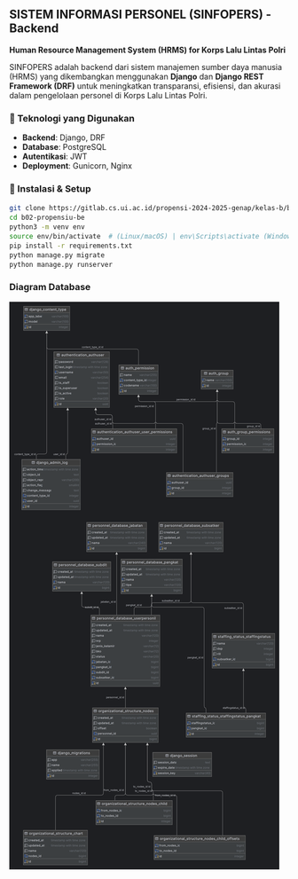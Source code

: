 ## **SISTEM INFORMASI PERSONEL (SINFOPERS) - Backend**  
**Human Resource Management System (HRMS) for Korps Lalu Lintas Polri**  

SINFOPERS adalah backend dari sistem manajemen sumber daya manusia (HRMS) yang dikembangkan menggunakan **Django** dan **Django REST Framework (DRF)** untuk meningkatkan transparansi, efisiensi, dan akurasi dalam pengelolaan personel di Korps Lalu Lintas Polri.  

### **🚀 Teknologi yang Digunakan**  
- **Backend**: Django, DRF  
- **Database**: PostgreSQL  
- **Autentikasi**: JWT  
- **Deployment**: Gunicorn, Nginx  

### **📌 Instalasi & Setup**  
```sh
git clone https://gitlab.cs.ui.ac.id/propensi-2024-2025-genap/kelas-b/b02-propensiu-be.git
cd b02-propensiu-be
python3 -m venv env
source env/bin/activate  # (Linux/macOS) | env\Scripts\activate (Windows)
pip install -r requirements.txt
python manage.py migrate
python manage.py runserver
```
### **Diagram Database**

![diagram_database.png](diagram_database.png)